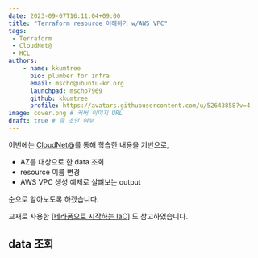 ```yaml
---
date: 2023-09-07T16:11:04+09:00
title: "Terraform resource 이해하기 w/AWS VPC"
tags:
 - Terraform
 - CloudNet@
 - HCL
authors:
    - name: kkumtree
      bio: plumber for infra
      email: mscho@ubuntu-kr.org
      launchpad: mscho7969
      github: kkumtree
      profile: https://avatars.githubusercontent.com/u/52643858?v=4 
image: cover.png # 커버 이미지 URL
draft: true # 글 초안 여부
---
```


이번에는 [CloudNet@](https://gasidaseo.notion.site/3-8b2603d882734df0b96f8670bb4e15d4)를 통해 학습한 내용을 기반으로,  

- AZ를 대상으로 한 data 조회  
- resource 이름 변경  
- AWS VPC 생성 예제로 살펴보는 output

순으로 알아보도록 하겠습니다.  

교재로 사용한 [[테라폼으로 시작하는 IaC](https://link.coupang.com/a/8mN0N)] 도 참고하였습니다.

## data 조회